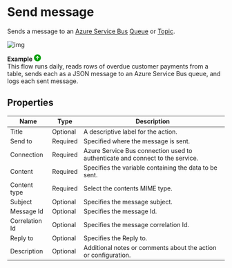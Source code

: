 # Send message

Sends a message to an [Azure Service Bus](https://learn.microsoft.com/en-us/azure/service-bus-messaging/service-bus-messaging-overview) [Queue](https://learn.microsoft.com/en-us/azure/service-bus-messaging/service-bus-queues-topics-subscriptions#queues) or [Topic](https://learn.microsoft.com/en-us/azure/service-bus-messaging/service-bus-queues-topics-subscriptions#topics-and-subscriptions).

![img](https://profitbasedocs.blob.core.windows.net/flowimages/sendmsg.png)

**Example** ![img](../../../../images/strz.jpg)  
This flow runs daily, reads rows of overdue customer payments from a table, sends each as a JSON message to an Azure Service Bus queue, and logs each sent message.




## Properties

| Name           | Type     | Description                                      |
|----------------|----------|--------------------------------------------------|
| Title          | Optional | A descriptive label for the action.			   |
| Send to        | Required | Specified where the message is sent.			   |
| Connection     | Required | Azure Service Bus connection used to authenticate and connect to the service. |
| Content        | Required | Specifies the variable containing the data to be sent. |
| Content type   | Required | Select the contents MIME type.                   |
| Subject        | Optional | Specifies the message subject.				   |
| Message Id     | Optional | Specifies the message Id.                        |
| Correlation Id | Optional | Specifies the message correlation Id.            |
| Reply to       | Optional | Specifies the Reply to.                          |
| Description    | Optional | Additional notes or comments about the action or configuration. |